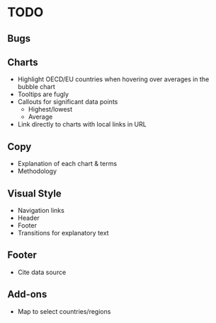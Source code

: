 # TODO

## Bugs

## Charts
- Highlight OECD/EU countries when hovering over averages in the bubble chart
- Tooltips are fugly
- Callouts for significant data points
	- Highest/lowest
	- Average
- Link directly to charts with local links in URL

## Copy
- Explanation of each chart & terms
- Methodology

## Visual Style
- Navigation links
- Header
- Footer
- Transitions for explanatory text

## Footer
- Cite data source

## Add-ons
- Map to select countries/regions